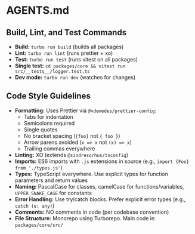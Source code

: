 # AGENTS.md

## Build, Lint, and Test Commands

- **Build:** `turbo run build` (builds all packages)
- **Lint:** `turbo run lint` (runs prettier + xo)
- **Test:** `turbo run test` (runs vitest on all packages)
- **Single test:** `cd packages/core && vitest run src/__tests__/logger.test.ts`
- **Dev mode:** `turbo run dev` (watches for changes)

## Code Style Guidelines

- **Formatting:** Uses Prettier via `@vdemedes/prettier-config`:
  - Tabs for indentation
  - Semicolons required
  - Single quotes
  - No bracket spacing (`{foo}` not `{ foo }`)
  - Arrow parens avoided (`x => x` not `(x) => x`)
  - Trailing commas everywhere
- **Linting:** XO (extends `@sindresorhus/tsconfig`)
- **Imports:** ES6 imports with `.js` extensions in source (e.g., `import {Foo} from './types.js'`)
- **Types:** TypeScript everywhere. Use explicit types for function parameters and return values
- **Naming:** PascalCase for classes, camelCase for functions/variables, `UPPER_SNAKE_CASE` for constants
- **Error Handling:** Use try/catch blocks. Prefer explicit error types (e.g., `catch (e: any)`)
- **Comments:** NO comments in code (per codebase convention)
- **File Structure:** Monorepo using Turborepo. Main code in `packages/core/src/`
